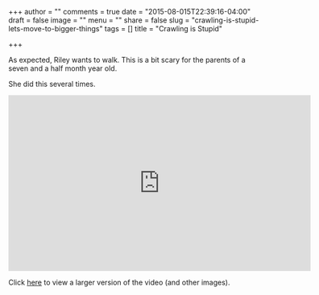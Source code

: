 +++
author = ""
comments = true
date = "2015-08-015T22:39:16-04:00"
draft = false
image = ""
menu = ""
share = false
slug = "crawling-is-stupid-lets-move-to-bigger-things"
tags = []
title = "Crawling is Stupid"

+++

As expected, Riley wants to walk. This is a bit scary for the parents of a seven and a half month year old.
<!--more-->
She did this several times.

<iframe src="http://api.smugmug.com/services/embed/4277565299_N6XV2XV?albumId=51023570&width=600&albumKey=fMmXJj" frameborder="0" scrolling="no" width="600px" height="350px"></iframe>

Click <a href="http://photos.kyleandarica.com/Family/Riley-Marie/2015081-to-20150831/i-N6XV2XV/A" target="_blank">here</a> to view a larger version of the video (and other images).